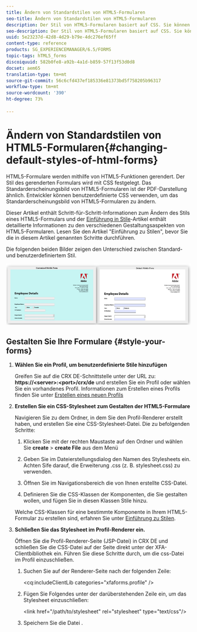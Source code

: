 ```yaml
---
title: Ändern von Standardstilen von HTML5-Formularen
seo-title: Ändern von Standardstilen von HTML5-Formularen
description: Der Stil von HTML5-Formularen basiert auf CSS. Sie können die Standardstile des Formulars ändern.
seo-description: Der Stil von HTML5-Formularen basiert auf CSS. Sie können die Standardstile des Formulars ändern.
uuid: 5e23237d-42d8-4d29-b79e-4dc276ef65ff
content-type: reference
products: SG_EXPERIENCEMANAGER/6.5/FORMS
topic-tags: hTML5_forms
discoiquuid: 582b0fe8-a92b-4a1d-b859-57f13f53d0d8
docset: aem65
translation-type: tm+mt
source-git-commit: 56c6cfd437ef185336e81373bd5f758205b96317
workflow-type: tm+mt
source-wordcount: '390'
ht-degree: 73%

---
```



# Ändern von Standardstilen von HTML5-Formularen{#changing-default-styles-of-html-forms}

HTML5-Formulare werden mithilfe von HTML5-Funktionen gerendert. Der Stil des gerenderten Formulars wird mit CSS festgelegt. Das Standarderscheinungsbild von HTML5-Formularen ist der PDF-Darstellung ähnlich. Entwickler können benutzerdefinierte CSS verwenden, um das Standarderscheinungsbild von HTML5-Formularen zu ändern.

Dieser Artikel enthält Schritt-für-Schritt-Informationen zum Ändern des Stils eines HTML5-Formulars und der [Einführung in Stile](/help/forms/using/css-styles.md)-Artikel enthält detaillierte Informationen zu den verschiedenen Gestaltungsaspekten von HTML5-Formularen. Lesen Sie den Artikel &quot;Einführung zu Stilen&quot;, bevor Sie die in diesem Artikel genannten Schritte durchführen.

Die folgenden beiden Bilder zeigen den Unterschied zwischen Standard- und benutzerdefiniertem Stil.

![images-002-small](assets/pictures-002-small.png)

## Gestalten Sie Ihre Formulare {#style-your-forms}

1. **Wählen Sie ein Profil, um benutzerdefinierte Stile hinzufügen**

   Greifen Sie auf die CRX DE-Schnittstelle unter der URL zu: **https://&lt;server>:&lt;port>/crx/de** und erstellen Sie ein Profil oder wählen Sie ein vorhandenes Profil. Informationen zum Erstellen eines Profils finden Sie unter [Erstellen eines neuen Profils](/help/forms/using/custom-profile.md)

1. **Erstellen Sie ein CSS-Stylesheet zum Gestalten der HTML5-Formulare**

   Navigieren Sie zu dem Ordner, in dem Sie den Profil-Renderer erstellt haben, und erstellen Sie eine CSS-Stylesheet-Datei. Die zu befolgenden Schritte:

   1. Klicken Sie mit der rechten Maustaste auf den Ordner und wählen Sie **create** > **create File** aus dem Menü

   1. Geben Sie im Dateierstellungsdialog den Namen des Stylesheets ein. Achten Sife darauf, die Erweiterung .css (z. B. stylesheet.css) zu verwenden.
   1. Öffnen Sie im Navigationsbereich die von Ihnen erstellte CSS-Datei.
   1. Definieren Sie die CSS-Klassen der Komponenten, die Sie gestalten wollen, und fügen Sie in diesen Klassen Stile hinzu.

   Welche CSS-Klassen für eine bestimmte Komponente in Ihrem HTML5-Formular zu erstellen sind, erfahren Sie unter [Einführung zu Stilen](/help/forms/using/css-styles.md).

1. **Schließen Sie das Stylesheet im Profil-Renderer ein.**

   Öffnen Sie die Profil-Renderer-Seite (JSP-Datei) in CRX DE und schließen Sie die CSS-Datei auf der Seite direkt unter der XFA-Clientbibliothek ein. Führen Sie diese Schritte durch, um die css-Datei im Profil einzuschließen.

   1. Suchen Sie auf der Renderer-Seite nach der folgenden Zeile:

      &lt;cq:includeClientLib categories=&quot;xfaforms.profile&quot; />

   1. Fügen Sie Folgendes unter der darüberstehenden Zeile ein, um das Stylesheet einzuschließen:

      &lt;link href=&quot;/path/to/stylesheet&quot; rel=&quot;stylesheet&quot; type=&quot;text/css&quot;/>

   1. Speichern Sie die Datei .
